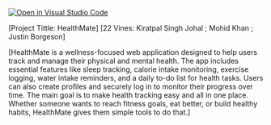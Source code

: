 [![Open in Visual Studio Code](https://classroom.github.com/assets/open-in-vscode-2e0aaae1b6195c2367325f4f02e2d04e9abb55f0b24a779b69b11b9e10269abc.svg)](https://classroom.github.com/online_ide?assignment_repo_id=19722667&assignment_repo_type=AssignmentRepo)

[Project Tittle: HealthMate]
[22 Vines: Kiratpal Singh Johal ; Mohid Khan ; Justin Borgeson]

[HealthMate is a wellness-focused web application designed to help users track and manage their physical and mental health. The app includes essential features like sleep tracking, calorie intake monitoring, exercise logging, water intake reminders, and a daily to-do list for health tasks. Users can also create profiles and securely log in to monitor their progress over time. The main goal is to make health tracking easy and all in one place. Whether someone wants to reach fitness goals, eat better, or build healthy habits, HealthMate gives them simple tools to do that.]